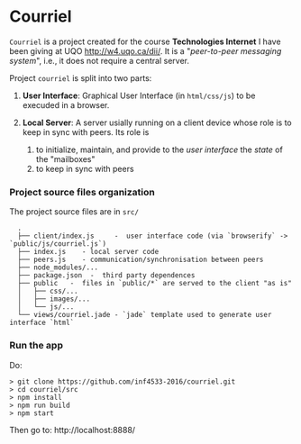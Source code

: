# Courriel

`Courriel` is a project created for the course __Technologies Internet__ I have been giving at UQO <http://w4.uqo.ca/dii/>. 
It is a "_peer-to-peer messaging system_", i.e., it does not require a central server.

Project `courriel` is split into two parts:

1.  __User Interface__: Graphical User Interface (in `html/css/js`) to be execuded in a browser.

2.  __Local Server__: A server usially running on a client device whose role is to keep in sync with peers. Its role is
    1. to initialize, maintain, and provide to the _user interface_ the _state_ of the "mailboxes"
    2. to keep in sync with peers

### Project source files organization 

The project source files are in `src/`

      .
      ├── client/index.js     -  user interface code (via `browserify` -> `public/js/courriel.js`)
      ├── index.js    - local server code
      ├── peers.js    - communication/synchronisation between peers
      ├── node_modules/...
      ├── package.json  -  third party dependences 
      ├── public   -  files in `public/*` are served to the client "as is"
      │   ├── css/...
      │   ├── images/...
      │   └── js/...
      └── views/courriel.jade - `jade` template used to generate user interface `html`

### Run the app

Do:

    > git clone https://github.com/inf4533-2016/courriel.git
    > cd courriel/src
    > npm install
    > npm run build
    > npm start

Then go to: http://localhost:8888/
